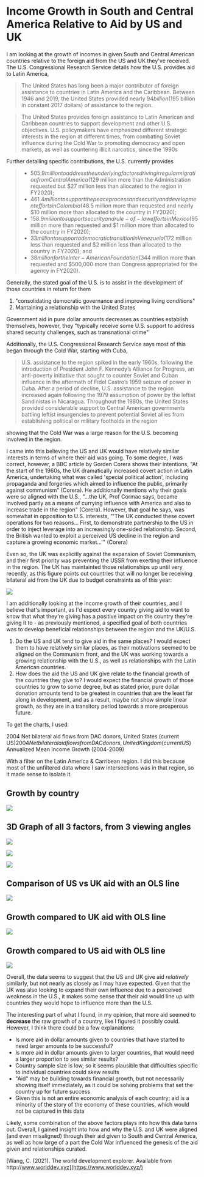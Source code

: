 # Income Growth in South and Central America Relative to Aid by US and UK

I am looking at the growth of incomes in given South and Central American countries relative to the foreign aid from the US and UK they've received. The U.S. Congressional Research Service details how the U.S. provides aid to Latin America,

> The United States has long been a major contributor of foreign assistance to countries in Latin America and the Caribbean. Between 1946 and 2019, the United States provided nearly $94 billion ($195 billion in constant 2017 dollars) of assistance to the region.

> The United States provides foreign assistance to Latin American and Caribbean countries to support development and other U.S. objectives. U.S. policymakers have emphasized different strategic interests in the region at different times, from combating Soviet influence during the Cold War to promoting democracy and open markets, as well as countering illicit narcotics, since the 1990s

Further detailing specific contributions, the U.S. currently provides

> * $505.9 million to address the underlying factors driving irregular migration fromCentral America ($129 million more than the Administration requested but $27 million less than allocated to the region in FY2020);
> * $461.4 million to support the peace process and security and development efforts in Colombia ($48.5 million more than requested and nearly $10 million more than allocated to the country in FY2020);
> * $158.9 million to support security and rule-of-law efforts in Mexico ($95 million more than requested and $1 million more than allocated to the country in FY2020);
> * $33 million to support a democratic transition in Venezuela ($172 million less than requested and $2 million less than allocated to the country in FY2020); and
> * $38 million for the Inter-American Foundation ($344 million more than requested and $500,000 more than Congress appropriated for the agency in FY2020).

Generally, the stated goal of the U.S. is to assist in the development of those countries in return for them

1. "consolidating democratic governance and improving living conditions"
2. Mantaining a relationship with the United States

Government aid in pure dollar amounts decreases as countries establish themselves, however, they "typically receive some U.S. support to address shared security challenges, such as transnational crime"

Additionally, the U.S. Congressional Research Service says most of this began through the Cold War, starting with Cuba,

> U.S. assistance to the region spiked in the early 1960s, following the introduction of President John F. Kennedy’s Alliance for Progress, an anti-poverty initiative that sought to counter Soviet and Cuban influence in the aftermath of Fidel Castro’s 1959 seizure of power in Cuba. After a period of decline, U.S. assistance to the region increased again following the 1979 assumption of power by the leftist Sandinistas in Nicaragua. Throughout the 1980s, the United States provided considerable support to Central American governments battling leftist insurgencies to prevent potential Soviet allies from establishing political or military footholds in the region

showing that the Cold War was a large reason for the U.S. becoming involved in the region.

I came into this believing the US and UK would have relatively similar interests in terms of where their aid was going. To some degree, I was correct, however, a BBC article by Gorden Corera shows their intentions, "At the start of the 1960s, the UK dramatically increased covert action in Latin America, undertaking what was called 'special political action', including propaganda and forgeries which aimed to influence the public, primarily against communism" (Corera). He additionally mentions why their goals were so aligned with the U.S., "...the UK, Prof Cormac says, became involved partly as a means of currying influence with America and also to increase trade in the region" (Corera). However, that goal he says, was somewhat in opposition to U.S. interests, "'The UK conducted these covert operations for two reasons... First, to demonstrate partnership to the US in order to inject leverage into an increasingly one-sided relationship. Second, the British wanted to exploit a perceived US decline in the region and capture a growing economic market...'" (Corera)

Even so, the UK was explicitly against the expansion of Soviet Communism, and their first priority was preventing the USSR from exerting their influence in the region. The UK has maintainted those relationships up until very recently, as this figure points out countries that will no longer be receiving bilateral aid from the UK due to budget constraints as of this year:

![](https://res.cloudinary.com/devex/image/fetch/c_scale,f_auto,q_auto,w_720/https://lh3.googleusercontent.com/I4XJQWUIohHefP5XPlgGKd-TKaNP82KKw5ZgWWpqa5BQEjZWnBmjSC3M_SDwvyU_YNcTH6gA4OGgUbKIl2wBfIuYOMfv2NkjAE5ilt90ySCi19LClmYyavTBlltP0ujFM7-xw7Hy)

I am additionally looking at the income growth of their countries, and I believe that's important, as I'd expect every country giving aid to want to know that what they're giving has a positive impact on the country they're giving it to - as previously mentioned, a specified goal of both countries was to develop beneficial relationships between the region and the UK/U.S.

1. Do the US and UK tend to give aid in the same places? I would expect them to have relatively similar places, as their motivations seemed to be aligned on the Communism front, and the UK was working towards a growing relationship with the U.S., as well as relationships with the Latin American countries.
2. How does the aid the US and UK give relate to the financial growth of the countries they give to? I would expect the financial growth of those countries to grow to some degree, but as stated prior, pure dollar donation amounts tend to be greatest in countries that are the least far along in development, and as a result, maybe not show simple linear growth, as they are in a transitory period towards a more prosperous future.

To get the charts, I used:

2004 Net bilateral aid flows from DAC donors, United States (current US$)
2004 Net bilateral aid flows from DAC donors, United Kingdom (current US$)
Annualized Mean Income Growth (2004-2009)

With a filter on the Latin America & Carribean region. I did this because most of the unfiltered data where I saw intersections was in that region, so it made sense to isolate it.

## Growth by country

![](https://i.imgur.com/N81CuHj.png)

## 3D Graph of all 3 factors, from 3 viewing angles

![](https://i.imgur.com/41WYkte.png)

![](https://i.imgur.com/JpwS5Ni.png)

![](https://i.imgur.com/5wKJJBF.png)

## Comparison of US vs UK aid with an OLS line

![](https://i.imgur.com/SXWUhjE.png)

## Growth compared to UK aid with OLS line

![](https://i.imgur.com/YUHNB8a.png)

## Growth compared to US aid with OLS line

![](https://i.imgur.com/T6Q70kb.png)

Overall, the data seems to suggest that the US and UK give aid *relatively* similarly, but not nearly as closely as I may have expected. Given that the UK was also looking to expand their own influence due to a perceived weakness in the U.S., it makes some sense that their aid would line up with countries they would hope to influence more than the U.S.

The interesting part of what I found, in my opinion, that more aid seemed to **decrease** the raw growth of a country, like I figured it possibly could. However, I think there could be a few explanations:

* Is more aid in dollar amounts given to countries that have started to need larger amounts to be successful?
* Is more aid in dollar amounts given to larger countries, that would need a larger proportion to see similar results?
* Country sample size is low, so it seems plausible that difficulties specific to individual countries could skew results
* "Aid" may be building towards financial growth, but not necessarily showing itself immediately, as it could be solving problems that set the country up for future success
* Given this is not an entire economic analysis of each country; aid is a minority of the story of the economy of these countries, which would not be captured in this data

Likely, some combination of the above factors plays into how this data turns out. Overall, I gained insight into how and why the U.S. and UK were aligned (and even misaligned) through their aid given to South and Central America, as well as how large of a part the Cold War influenced the genesis of the aid given and relationships curated.

[Wang, C. (2021). The world development explorer. Available from http﻿://www.worlddev.xyz](https://www.worlddev.xyz/)


